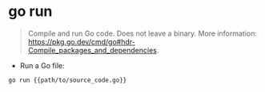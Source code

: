 # go run

> Compile and run Go code.
> Does not leave a binary.
> More information: <https://pkg.go.dev/cmd/go#hdr-Compile_packages_and_dependencies>.

- Run a Go file:

`go run {{path/to/source_code.go}}`
